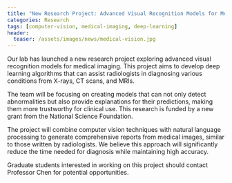```yaml
---
title: "New Research Project: Advanced Visual Recognition Models for Medical Imaging"
categories: Research
tags: [computer-vision, medical-imaging, deep-learning]
header:
  teaser: /assets/images/news/medical-vision.jpg
---
```


Our lab has launched a new research project exploring advanced visual recognition models for medical imaging. This project aims to develop deep learning algorithms that can assist radiologists in diagnosing various conditions from X-rays, CT scans, and MRIs.

The team will be focusing on creating models that can not only detect abnormalities but also provide explanations for their predictions, making them more trustworthy for clinical use. This research is funded by a new grant from the National Science Foundation.

The project will combine computer vision techniques with natural language processing to generate comprehensive reports from medical images, similar to those written by radiologists. We believe this approach will significantly reduce the time needed for diagnosis while maintaining high accuracy.

Graduate students interested in working on this project should contact Professor Chen for potential opportunities.
